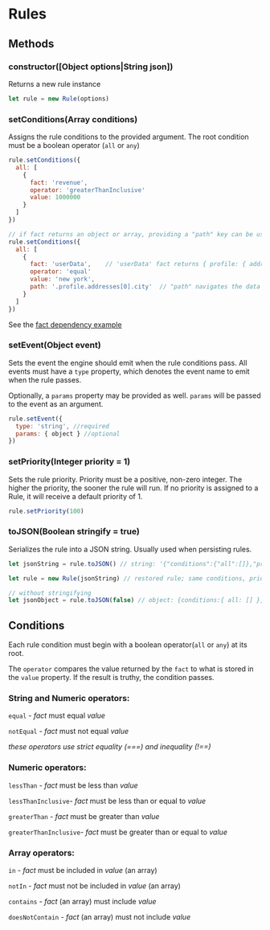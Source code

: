 # Rules

## Methods

### constructor([Object options|String json])

Returns a new rule instance

```js
let rule = new Rule(options)
```

### setConditions(Array conditions)

Assigns the rule conditions to the provided argument.  The root condition must be a boolean operator (```all``` or ```any```)

```js
rule.setConditions({
  all: [
    {
      fact: 'revenue',
      operator: 'greaterThanInclusive'
      value: 1000000
    }
  ]
})

// if fact returns an object or array, providing a "path" key can be used for property traversal
rule.setConditions({
  all: [
    {
      fact: 'userData',    // 'userData' fact returns { profile: { addresses: [{ city: 'new york' }]}}
      operator: 'equal'
      value: 'new york',
      path: '.profile.addresses[0].city'  // "path" navigates the data structure, down to the "city" property
    }
  ]
})
```

See the [fact dependency example](../examples/fact-dependency.js)

### setEvent(Object event)

Sets the event the engine should emit when the rule conditions pass.  All events must have a ```type``` property, which denotes the event name to emit when the rule passes.

Optionally, a ```params``` property may be provided as well.  ```params``` will be passed to the event as an argument.

```js
rule.setEvent({
  type: 'string', //required
  params: { object } //optional
})
```

### setPriority(Integer priority = 1)

Sets the rule priority.  Priority must be a positive, non-zero integer.  The higher the priority, the sooner the rule will run.  If no priority is assigned to a Rule, it will receive a default priority of 1.

```js
rule.setPriority(100)
```

### toJSON(Boolean stringify = true)

Serializes the rule into a JSON string.  Usually used when persisting rules.

```js
let jsonString = rule.toJSON() // string: '{"conditions":{"all":[]},"priority":50 ...

let rule = new Rule(jsonString) // restored rule; same conditions, priority, event

// without stringifying
let jsonObject = rule.toJSON(false) // object: {conditions:{ all: [] }, priority: 50 ...
```

## Conditions

Each rule condition must begin with a boolean operator(```all``` or ```any```) at its root.

The ```operator``` compares the value returned by the ```fact``` to what is stored in the ```value``` property.  If the result is truthy, the condition passes.

### String and Numeric operators:

  ```equal``` - _fact_ must equal _value_

  ```notEqual```  - _fact_ must not equal _value_

  _these operators use strict equality (===) and inequality (!==)_

### Numeric operators:

  ```lessThan``` - _fact_ must be less than _value_

  ```lessThanInclusive```- _fact_ must be less than or equal to _value_

  ```greaterThan``` - _fact_ must be greater than _value_

  ```greaterThanInclusive```- _fact_ must be greater than or equal to _value_

### Array operators:

  ```in```  - _fact_ must be included in _value_ (an array)

  ```notIn```  - _fact_ must not be included in _value_ (an array)

  ```contains```  - _fact_ (an array) must include _value_

  ```doesNotContain```  - _fact_ (an array) must not include _value_
